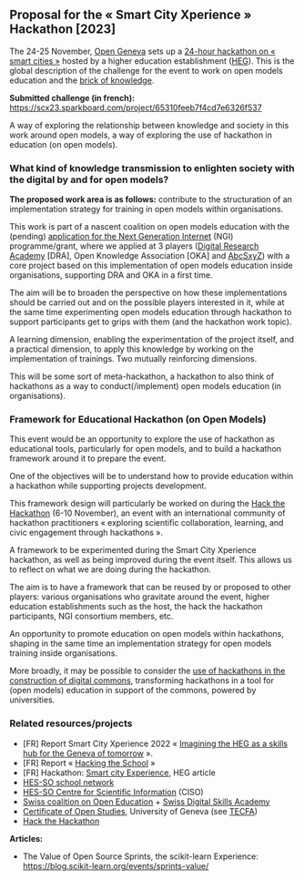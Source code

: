## Proposal for the « Smart City Xperience » Hackathon [2023]

The 24-25 November, [Open Geneva](https://opengeneva.org/) sets up a [24-hour hackathon on « smart cities »](https://scx23.sparkboard.com/)
hosted by a higher education establishment ([HEG](https://www.hesge.ch/heg/en)). This is the global
description of the challenge for the event to work on open models
education and the [brick of knowledge](https://open-models.org).

**Submitted challenge (in french):** https://scx23.sparkboard.com/project/65310feeb7f4cd7e6326f537

A way of exploring the relationship between knowledge and society in this work around open models, a way of exploring the use of hackathon
in education (on open models).

### What kind of knowledge transmission to enlighten society with the digital by and for open models?

**The proposed work area is as follows:** contribute to the structuration of an implementation strategy for training in
open models within organisations.

This work is part of a nascent coalition on open models education with the (pending) [application for the Next Generation Internet](https://github.com/Open-Models/ngi-coalition) (NGI) programme/grant,
where we applied at 3 players ([Digital Research Academy](https://digital-research.academy/) [DRA], Open Knowledge Association [OKA] and
[AbcSxyZ](https://github.com/AbcSxyZ/)) with a core project based on this implementation of open models education inside organisations,
supporting DRA and OKA in a first time.

The aim will be to broaden the perspective on how these implementations should be carried out and on the possible
players interested in it, while at the same time experimenting open models education through hackathon to support participants
get to grips with them (and the hackathon work topic).

A learning dimension, enabling the experimentation of the project itself, and a practical dimension, to apply this knowledge
by working on the implementation of trainings. Two mutually reinforcing dimensions.

This will be some sort of meta-hackathon, a hackathon to also think of hackathons as a way to conduct(/implement) open models education (in organisations).

### Framework for Educational Hackathon (on Open Models)

This event would be an opportunity to explore the use of hackathon as educational tools, particularly for open models,
and to build a hackathon framework around it to prepare the event.

One of the objectives will be to understand how to provide education within a hackathon while supporting projects development.

This framework design will particularly be worked on during the [Hack the Hackathon](https://hackthackathon.github.io/) (6-10 November), an event
with an international community of hackathon practitioners « exploring scientific collaboration, learning, and
civic engagement through hackathons ».

A framework to be experimented during the Smart City Xperience hackathon, as well as being improved during the event itself. This allows us to reflect on what we are doing during the hackathon.

The aim is to have a framework that can be reused by or proposed to other players: various organisations who gravitate around the event,
higher education establishments such as the host, the hack the hackathon participants, NGI consortium members, etc.

An opportunity to promote education on open models within hackathons, shaping in the same time an implementation strategy for open models training inside organisations.

More broadly, it may be possible to consider the [use of hackathons in the construction of digital commons](https://blog.scikit-learn.org/events/sprints-value/),
transforming hackathons in a tool for (open models) education in support of the commons, powered by universities.


### Related resources/projects

- [FR] Report Smart City Xperience 2022 « [Imagining the HEG as a skills hub for the Geneva of tomorrow](https://doi.org/10.5281/zenodo.10013327) ».
- [FR] Report « [Hacking the School](https://zenodo.org/records/10013549) »
- [FR] Hackathon: [Smart city Experience](https://www.hesge.ch/heg/actualites/2023/hackathon-smart-city-experience), HEG article
- [HES-SO school network](https://www.hes-so.ch/en/schools-and-fields-of-study/schools)
- [HES-SO Centre for Scientific Information](https://www.hesge.ch/heg/en/actualites/2022/creation-du-centre-information-scientifique-hes-so) (CISO)
- [Swiss coalition on Open Education](https://openeducation.unige.ch/) + [Swiss Digital Skills Academy](https://d-skills.ch/)
- [Certificate of Open Studies](https://edutechwiki.unige.ch/en/Certificate-of-Open-Studies), University of Geneva (see [TECFA](https://tecfa.unige.ch/en/))
- [Hack the Hackathon](https://hackthackathon.github.io/)

**Articles:**
- The Value of Open Source Sprints, the scikit-learn Experience: https://blog.scikit-learn.org/events/sprints-value/
